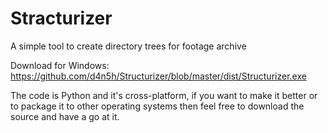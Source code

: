 # Stracturizer
A simple tool to create directory trees for footage archive

Download for Windows:
https://github.com/d4n5h/Structurizer/blob/master/dist/Structurizer.exe

The code is Python and it's cross-platform, if you want to make it better or to package it to other operating systems then feel free to download the source and have a go at it.
